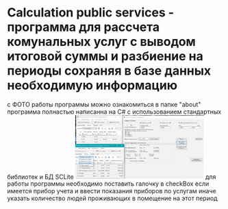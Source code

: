 # Calculation public services - программа для рассчета комунальных услуг с выводом итоговой суммы и разбиение на периоды сохраняя в базе данных необходимую информацию 
с ФОТО работы программы можно ознакомиться в папке "about" 
программа полнастью написанна на С# с использованием стандартных библиотек и БД SCLite 
<img src="https://github.com/arsenicumS/Calculation-public-services/blob/master/about/с%20приборами%20учета%20ХВС%20и%20ГВС%20.png" width="300">
для работы программы необходимо поставить галочку в checkBox если имеется прибор учета и ввести показания приборов по услугам
иначе указать количество людей проживающих в помещение на этот период 

